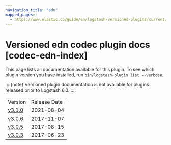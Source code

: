```yaml
---
navigation_title: "edn"
mapped_pages:
  - https://www.elastic.co/guide/en/logstash-versioned-plugins/current/codec-edn-index.html
---
```


# Versioned edn codec plugin docs [codec-edn-index]


This page lists all documentation available for this plugin.  To see which plugin version you have installed, run `bin/logstash-plugin list --verbose`.

::::{note}
Versioned plugin documentation is not available for plugins released prior to Logstash 6.0.
::::


|     |     |
| --- | --- |
| Version | Release Date |
| [v3.1.0](v3-1-0-plugins-codecs-edn.md) | 2021-08-04 |
| [v3.0.6](v3-0-6-plugins-codecs-edn.md) | 2017-11-07 |
| [v3.0.5](v3-0-5-plugins-codecs-edn.md) | 2017-08-15 |
| [v3.0.3](v3-0-3-plugins-codecs-edn.md) | 2017-06-23 |





